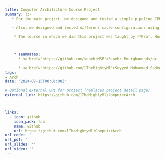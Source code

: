 ```yaml
---
title: Computer Architecture Course Project
summary: |2-
   * For the main project, we designed and tested a simple pipeline CPU using **Quartus**.
   
   * Also, we designed and tested different cache configurations using **GEM5** in another project for this course.

    * The course in which we did this project was taught by **Prof. Hossein Asadi** at Sharif University of Technology. 

 

    * Teammates:
      * <a href="https://github.com/sepehrMSP">Sepehr Pourghannad</a>

      * <a href="https://github.com/lTheMightyMl">Seyyed Mohammad Sadegh Keshavarzi</a>
tags:
- Arch
date: "2020-07-15T00:00:00Z"

# Optional external URL for project (replaces project detail page).
external_link: https://github.com/lTheMightyMl/ComputerArch



links:
  - icon: github
    icon_pack: fab
    name: Github
    url: https://github.com/lTheMightyMl/ComputerArch
url_code: ''
url_pdf: ''
url_slides: ''
url_video: ''
---
```



